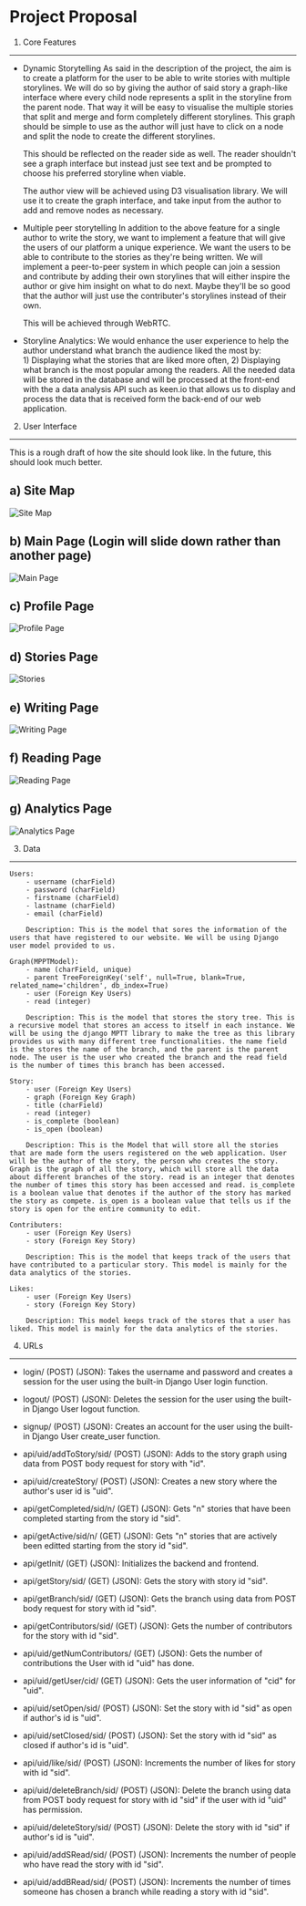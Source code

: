 Project Proposal
=================

1. Core Features
--------------------------
- Dynamic Storytelling
	As said in the description of the project, the aim is to create a platform for the user to be able to write stories with multiple storylines. We will do so by giving the author of said story a graph-like interface where every child node represents a split in the storyline from the parent node. That way it will be easy to visualise the multiple stories that split and merge and form completely different storylines. This graph should be simple to use as the author will just have to click on a node and split the node to create the different storylines. 

	This should be reflected on the reader side as well. The reader shouldn't see a graph interface but instead just see text and be prompted to choose his preferred storyline when viable.

	The author view will be achieved using D3 visualisation library. We will use it to create the graph interface, and take input from the author to add and remove nodes as necessary.

- Multiple peer storytelling
	In addition to the above feature for a single author to write the story, we want to implement a feature that will give the users of our platform a unique experience. We want the users to be able to contribute to the stories as they're being written. We will implement a peer-to-peer system in which people can join a session and contribute by adding their own storylines that will either inspire the author or give him insight on what to do next. Maybe they'll be so good that the author will just use the contributer's storylines instead of their own.

	This will be achieved through WebRTC.

- Storyline Analytics:
	We would enhance the user experience to help the author understand what branch the audience liked the most by:	
		1) Displaying what the stories that are liked more often, 
		2) Displaying what branch is the most popular among the readers. 
	All the needed data will be stored in the database and will be processed at the front-end with the a data analysis API such as keen.io that allows us to display and process the data that is received form the back-end of our web application.    

2. User Interface
--------------------------

This is a rough draft of how the site should look like. In the future, this should look much better.

a) Site Map
-------------
![Site Map](/proposal/Site_map.png?raw=true "Site Map")

b) Main Page (Login will slide down rather than another page)
------------
![Main Page](/proposal/Main_page.png?raw=true "Main Page (Login will slide down rather than another page")

c) Profile Page
---------------
![Profile Page](/proposal/Profile_page.png?raw=true "Profile Page")

d) Stories Page
----------------
![Stories](/proposal/Stories.png?raw=true "Stories Page")

e) Writing Page
----------------
![Writing Page](/proposal/Writing_page.png?raw=true "Writing Page")

f) Reading Page
---------------
![Reading Page](/proposal/Reading_page.png?raw=true "Reading Page")

g) Analytics Page
-----------------
![Analytics Page](/proposal/Analytics_page.png?raw=true "Analytics Page")


3. Data
--------------------------

	Users:
		- username (charField)
		- password (charField)
		- firstname (charField)
		- lastname (charField)
		- email (charField)

		Description: This is the model that sores the information of the users that have registered to our website. We will be using Django user model provided to us. 

	Graph(MPPTModel):
		- name (charField, unique)
		- parent TreeForeignKey('self', null=True, blank=True, related_name='children', db_index=True)
		- user (Foreign Key Users)
		- read (integer)

		Description: This is the model that stores the story tree. This is a recursive model that stores an access to itself in each instance. We will be using the django MPTT library to make the tree as this library provides us with many different tree functionalities. the name field is the stores the name of the branch, and the parent is the parent node. The user is the user who created the branch and the read field is the number of times this branch has been accessed. 

	Story: 
		- user (Foreign Key Users)
		- graph (Foreign Key Graph)
		- title (charField)
		- read (integer)
		- is_complete (boolean)
		- is_open (boolean)

		Description: This is the Model that will store all the stories that are made form the users registered on the web application. User will be the author of the story, the person who creates the story. Graph is the graph of all the story, which will store all the data about different branches of the story. read is an integer that denotes the number of times this story has been accessed and read. is_complete is a boolean value that denotes if the author of the story has marked the story as compete. is_open is a boolean value that tells us if the story is open for the entire community to edit. 

	Contributers:
		- user (Foreign Key Users)
		- story (Foreign Key Story)

		Description: This is the model that keeps track of the users that have contributed to a particular story. This model is mainly for the data analytics of the stories. 

	Likes: 
		- user (Foreign Key Users)
		- story (Foreign Key Story)

		Description: This model keeps track of the stores that a user has liked. This model is mainly for the data analytics of the stories.

4. URLs
--------------------------

- login/ (POST) (JSON): Takes the username and password and creates a session for the user using the built-in Django User login function. 

- logout/ (POST) (JSON): Deletes the session for the user using the built-in Django User logout function.

- signup/ (POST) (JSON): Creates an account for the user using the built-in Django User create_user function.

- api/uid/addToStory/sid/ (POST) (JSON): Adds to the story graph using data from POST body request for story with "id". 

- api/uid/createStory/ (POST) (JSON): Creates a new story where the author's user id is "uid".

- api/getCompleted/sid/n/ (GET) (JSON): Gets "n" stories that have been completed starting from the story id "sid".

- api/getActive/sid/n/ (GET) (JSON): Gets "n" stories that are actively been editted starting from the story id "sid".

- api/getInit/ (GET) (JSON): Initializes the backend and frontend.

- api/getStory/sid/ (GET) (JSON): Gets the story with story id "sid".

- api/getBranch/sid/ (GET) (JSON):  Gets the branch using data from POST body request for story with id "sid".

- api/getContributors/sid/ (GET) (JSON): Gets the number of contributors for the story with id "sid".

- api/uid/getNumContributors/ (GET) (JSON): Gets the number of contributions the User with id "uid" has done.

- api/uid/getUser/cid/ (GET) (JSON): Gets the user information of "cid" for "uid". 

- api/uid/setOpen/sid/ (POST) (JSON): Set the story with id "sid" as open if author's id is "uid".

- api/uid/setClosed/sid/ (POST) (JSON): Set the story with id "sid" as closed if author's id is "uid".

- api/uid/like/sid/ (POST) (JSON): Increments the number of likes for story with id "sid".

- api/uid/deleteBranch/sid/ (POST) (JSON): Delete the branch using data from POST body request for story with id "sid" if the user with id "uid" has permission.

- api/uid/deleteStory/sid/ (POST) (JSON): Delete the story with id "sid" if author's id is "uid".
- api/uid/addSRead/sid/ (POST) (JSON): Increments the number of people who have read the story with id "sid".

- api/uid/addBRead/sid/ (POST) (JSON): Increments the number of times someone has chosen a branch while reading a story with id "sid".
